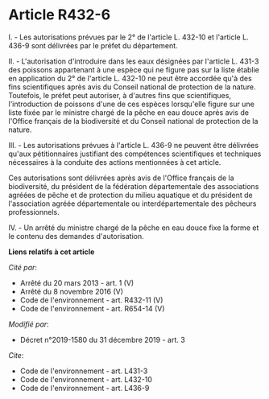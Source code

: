 # Article R432-6

I. - Les autorisations prévues par le 2° de l'article L. 432-10 et l'article L. 436-9 sont délivrées par le préfet du
département.

II. - L'autorisation d'introduire dans les eaux désignées par l'article L. 431-3 des poissons appartenant à une espèce qui ne
figure pas sur la liste établie en application du 2° de l'article L. 432-10 ne peut être accordée qu'à des fins scientifiques
après avis du Conseil national de protection de la nature. Toutefois, le préfet peut autoriser, à d'autres fins que
scientifiques, l'introduction de poissons d'une de ces espèces lorsqu'elle figure sur une liste fixée par le ministre chargé
de la pêche en eau douce après avis de l'Office français de la biodiversité et du Conseil national de protection de la
nature.

III. - Les autorisations prévues à l'article L. 436-9 ne peuvent être délivrées qu'aux pétitionnaires justifiant des
compétences scientifiques et techniques nécessaires à la conduite des actions mentionnées à cet article.

Ces autorisations sont délivrées après avis de l'Office français de la biodiversité, du président de la fédération
départementale des associations agréées de pêche et de protection du milieu aquatique et du président de l'association agréée
départementale ou interdépartementale des pêcheurs professionnels.

IV. - Un arrêté du ministre chargé de la pêche en eau douce fixe la forme et le contenu des demandes d'autorisation.

**Liens relatifs à cet article**

_Cité par_:

  - Arrêté du 20 mars 2013 - art. 1 (V)
  - Arrêté du 8 novembre 2016 (V)
  - Code de l'environnement - art. R432-11 (V)
  - Code de l'environnement - art. R654-14 (V)

_Modifié par_:

  - Décret n°2019-1580 du 31 décembre 2019 - art. 3

_Cite_:

  - Code de l'environnement - art. L431-3
  - Code de l'environnement - art. L432-10
  - Code de l'environnement - art. L436-9
